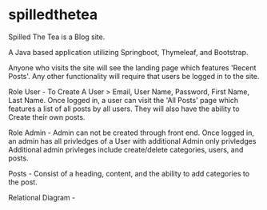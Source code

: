 # spilledthetea

Spilled The Tea is a Blog site. 

A Java based application utilizing Springboot, Thymeleaf, and Bootstrap. 

Anyone who visits the site will see the landing page which features 'Recent Posts'.
Any other functionality will require that users be logged in to the site.


Role User -
To Create A User > Email, User Name, Password, First Name, Last Name.
Once logged in, a user can visit the 'All Posts' page which features a list of all posts by all users. They will also have the ability to Create their own posts.

Role Admin - 
Admin can not be created through front end.
Once logged in, an admin has all privledges of a User with additional Admin only privledges
Additional admin privleges include create/delete categories, users, and posts.

Posts - 
Consist of a heading, content, and the ability to add categories to the post.


Relational Diagram -

